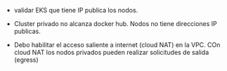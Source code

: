 



- validar EKS que tiene IP publica los nodos.

- Cluster privado no alcanza docker hub. Nodos no tiene direcciones IP publicas.
- Debo habilitar el acceso saliente a internet (cloud NAT) en la VPC. COn cloud NAT los nodos privados pueden realizar solicitudes de salida (egress)





